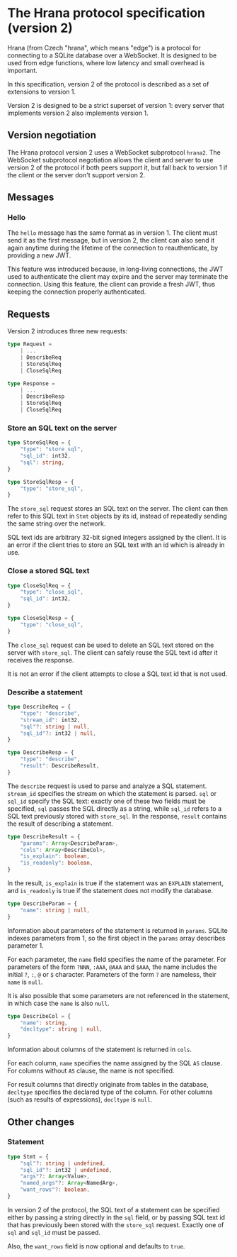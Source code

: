 # The Hrana protocol specification (version 2)

Hrana (from Czech "hrana", which means "edge") is a protocol for connecting to a
SQLite database over a WebSocket. It is designed to be used from edge functions,
where low latency and small overhead is important.

In this specification, version 2 of the protocol is described as a set of
extensions to version 1.

Version 2 is designed to be a strict superset of version 1: every server that
implements version 2 also implements version 1.

## Version negotiation

The Hrana protocol version 2 uses a WebSocket subprotocol `hrana2`. The
WebSocket subprotocol negotiation allows the client and server to use version 2
of the protocol if both peers support it, but fall back to version 1 if the
client or the server don't support version 2.

## Messages

### Hello

The `hello` message has the same format as in version 1. The client must send it
as the first message, but in version 2, the client can also send it again
anytime during the lifetime of the connection to reauthenticate, by providing a
new JWT.

This feature was introduced because, in long-living connections, the JWT used to
authenticate the client may expire and the server may terminate the connection.
Using this feature, the client can provide a fresh JWT, thus keeping the
connection properly authenticated.

## Requests

Version 2 introduces three new requests:

```typescript
type Request =
    | ...
    | DescribeReq
    | StoreSqlReq
    | CloseSqlReq

type Response =
    | ...
    | DescribeResp
    | StoreSqlReq
    | CloseSqlReq
```

### Store an SQL text on the server

```typescript
type StoreSqlReq = {
    "type": "store_sql",
    "sql_id": int32,
    "sql": string,
}

type StoreSqlResp = {
    "type": "store_sql",
}
```

The `store_sql` request stores an SQL text on the server. The client can then
refer to this SQL text in `Stmt` objects by its id, instead of repeatedly
sending the same string over the network.

SQL text ids are arbitrary 32-bit signed integers assigned by the client. It is
an error if the client tries to store an SQL text with an id which is already in
use.

### Close a stored SQL text

```typescript
type CloseSqlReq = {
    "type": "close_sql",
    "sql_id": int32,
}

type CloseSqlResp = {
    "type": "close_sql",
}
```

The `close_sql` request can be used to delete an SQL text stored on the server
with `store_sql`. The client can safely reuse the SQL text id after it receives
the response.

It is not an error if the client attempts to close a SQL text id that is not
used.

### Describe a statement

```typescript
type DescribeReq = {
    "type": "describe",
    "stream_id": int32,
    "sql"?: string | null,
    "sql_id"?: int32 | null,
}

type DescribeResp = {
    "type": "describe",
    "result": DescribeResult,
}
```

The `describe` request is used to parse and analyze a SQL statement. `stream_id`
specifies the stream on which the statement is parsed. `sql` or `sql_id` specify
the SQL text: exactly one of these two fields must be specified, `sql` passes
the SQL directly as a string, while `sql_id` refers to a SQL text previously
stored with `store_sql`. In the response, `result` contains the result of
describing a statement.

```typescript
type DescribeResult = {
    "params": Array<DescribeParam>,
    "cols": Array<DescribeCol>,
    "is_explain": boolean,
    "is_readonly": boolean,
}
```

In the result, `is_explain` is true if the statement was an `EXPLAIN` statement,
and `is_readonly` is true if the statement does not modify the database.

```typescript
type DescribeParam = {
    "name": string | null,
}
```

Information about parameters of the statement is returned in `params`. SQLite
indexes parameters from 1, so the first object in the `params` array describes
parameter 1.

For each parameter, the `name` field specifies the name of the parameter. For
parameters of the form `?NNN`, `:AAA`, `@AAA` and `$AAA`, the name includes the
initial `?`, `:`, `@` or `$` character. Parameters of the form `?` are nameless,
their `name` is `null`.

It is also possible that some parameters are not referenced in the statement, in
which case the `name` is also `null`.

```typescript
type DescribeCol = {
    "name": string,
    "decltype": string | null,
}
```

Information about columns of the statement is returned in `cols`.

For each column, `name` specifies the name assigned by the SQL `AS` clause. For
columns without `AS` clause, the name is not specified.

For result columns that directly originate from tables in the database,
`decltype` specifies the declared type of the column. For other columns (such as
results of expressions), `decltype` is `null`.

## Other changes

### Statement

```typescript
type Stmt = {
    "sql"?: string | undefined,
    "sql_id"?: int32 | undefined,
    "args"?: Array<Value>,
    "named_args"?: Array<NamedArg>,
    "want_rows"?: boolean,
}
```

In version 2 of the protocol, the SQL text of a statement can be specified
either by passing a string directly in the `sql` field, or by passing SQL text
id that has previously been stored with the `store_sql` request. Exactly one of
`sql` and `sql_id` must be passed.

Also, the `want_rows` field is now optional and defaults to `true`.
